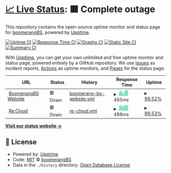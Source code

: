 # [📈 Live Status](https://boomerangBS.github.io/uptime): <!--live status--> **🟥 Complete outage**

This repository contains the open-source uptime monitor and status page for [boomerangBS](https://replit.com/@boomerangBS), powered by [Upptime](https://github.com/upptime/upptime).

[![Uptime CI](https://github.com/boomerangBS/uptime/workflows/Uptime%20CI/badge.svg)](https://github.com/boomerangBS/uptime/actions?query=workflow%3A%22Uptime+CI%22)
[![Response Time CI](https://github.com/boomerangBS/uptime/workflows/Response%20Time%20CI/badge.svg)](https://github.com/boomerangBS/uptime/actions?query=workflow%3A%22Response+Time+CI%22)
[![Graphs CI](https://github.com/boomerangBS/uptime/workflows/Graphs%20CI/badge.svg)](https://github.com/boomerangBS/uptime/actions?query=workflow%3A%22Graphs+CI%22)
[![Static Site CI](https://github.com/boomerangBS/uptime/workflows/Static%20Site%20CI/badge.svg)](https://github.com/boomerangBS/uptime/actions?query=workflow%3A%22Static+Site+CI%22)
[![Summary CI](https://github.com/boomerangBS/uptime/workflows/Summary%20CI/badge.svg)](https://github.com/boomerangBS/uptime/actions?query=workflow%3A%22Summary+CI%22)

With [Upptime](https://upptime.js.org), you can get your own unlimited and free uptime monitor and status page, powered entirely by a GitHub repository. We use [Issues](https://github.com/boomerangBS/uptime/issues) as incident reports, [Actions](https://github.com/boomerangBS/uptime/actions) as uptime monitors, and [Pages](https://boomerangBS.github.io/uptime) for the status page.

<!--start: status pages-->
<!-- This summary is generated by Upptime (https://github.com/upptime/upptime) -->
<!-- Do not edit this manually, your changes will be overwritten -->
<!-- prettier-ignore -->
| URL | Status | History | Response Time | Uptime |
| --- | ------ | ------- | ------------- | ------ |
| <img alt="" src="https://icons.duckduckgo.com/ip3/www.boomerangbs.fr.ico" height="13"> [BoomerangBS Website](https://www.boomerangbs.fr) | 🟥 Down | [boomerang-bs-website.yml](https://github.com/boomerangBS/uptime/commits/HEAD/history/boomerang-bs-website.yml) | <details><summary><img alt="Response time graph" src="./graphs/boomerang-bs-website/response-time-week.png" height="20"> 465ms</summary><br><a href="https://boomerangBS.github.io/uptime/history/boomerang-bs-website"><img alt="Response time 389" src="https://img.shields.io/endpoint?url=https%3A%2F%2Fraw.githubusercontent.com%2FboomerangBS%2Fuptime%2FHEAD%2Fapi%2Fboomerang-bs-website%2Fresponse-time.json"></a><br><a href="https://boomerangBS.github.io/uptime/history/boomerang-bs-website"><img alt="24-hour response time 625" src="https://img.shields.io/endpoint?url=https%3A%2F%2Fraw.githubusercontent.com%2FboomerangBS%2Fuptime%2FHEAD%2Fapi%2Fboomerang-bs-website%2Fresponse-time-day.json"></a><br><a href="https://boomerangBS.github.io/uptime/history/boomerang-bs-website"><img alt="7-day response time 465" src="https://img.shields.io/endpoint?url=https%3A%2F%2Fraw.githubusercontent.com%2FboomerangBS%2Fuptime%2FHEAD%2Fapi%2Fboomerang-bs-website%2Fresponse-time-week.json"></a><br><a href="https://boomerangBS.github.io/uptime/history/boomerang-bs-website"><img alt="30-day response time 389" src="https://img.shields.io/endpoint?url=https%3A%2F%2Fraw.githubusercontent.com%2FboomerangBS%2Fuptime%2FHEAD%2Fapi%2Fboomerang-bs-website%2Fresponse-time-month.json"></a><br><a href="https://boomerangBS.github.io/uptime/history/boomerang-bs-website"><img alt="1-year response time 389" src="https://img.shields.io/endpoint?url=https%3A%2F%2Fraw.githubusercontent.com%2FboomerangBS%2Fuptime%2FHEAD%2Fapi%2Fboomerang-bs-website%2Fresponse-time-year.json"></a></details> | <details><summary><a href="https://boomerangBS.github.io/uptime/history/boomerang-bs-website">99.52%</a></summary><a href="https://boomerangBS.github.io/uptime/history/boomerang-bs-website"><img alt="All-time uptime 99.76%" src="https://img.shields.io/endpoint?url=https%3A%2F%2Fraw.githubusercontent.com%2FboomerangBS%2Fuptime%2FHEAD%2Fapi%2Fboomerang-bs-website%2Fuptime.json"></a><br><a href="https://boomerangBS.github.io/uptime/history/boomerang-bs-website"><img alt="24-hour uptime 96.62%" src="https://img.shields.io/endpoint?url=https%3A%2F%2Fraw.githubusercontent.com%2FboomerangBS%2Fuptime%2FHEAD%2Fapi%2Fboomerang-bs-website%2Fuptime-day.json"></a><br><a href="https://boomerangBS.github.io/uptime/history/boomerang-bs-website"><img alt="7-day uptime 99.52%" src="https://img.shields.io/endpoint?url=https%3A%2F%2Fraw.githubusercontent.com%2FboomerangBS%2Fuptime%2FHEAD%2Fapi%2Fboomerang-bs-website%2Fuptime-week.json"></a><br><a href="https://boomerangBS.github.io/uptime/history/boomerang-bs-website"><img alt="30-day uptime 99.76%" src="https://img.shields.io/endpoint?url=https%3A%2F%2Fraw.githubusercontent.com%2FboomerangBS%2Fuptime%2FHEAD%2Fapi%2Fboomerang-bs-website%2Fuptime-month.json"></a><br><a href="https://boomerangBS.github.io/uptime/history/boomerang-bs-website"><img alt="1-year uptime 99.76%" src="https://img.shields.io/endpoint?url=https%3A%2F%2Fraw.githubusercontent.com%2FboomerangBS%2Fuptime%2FHEAD%2Fapi%2Fboomerang-bs-website%2Fuptime-year.json"></a></details>
| <img alt="" src="https://icons.duckduckgo.com/ip3/cloud.boomerangbs.fr.ico" height="13"> [Re:Cloud](https://cloud.boomerangbs.fr) | 🟥 Down | [re-cloud.yml](https://github.com/boomerangBS/uptime/commits/HEAD/history/re-cloud.yml) | <details><summary><img alt="Response time graph" src="./graphs/re-cloud/response-time-week.png" height="20"> 488ms</summary><br><a href="https://boomerangBS.github.io/uptime/history/re-cloud"><img alt="Response time 510" src="https://img.shields.io/endpoint?url=https%3A%2F%2Fraw.githubusercontent.com%2FboomerangBS%2Fuptime%2FHEAD%2Fapi%2Fre-cloud%2Fresponse-time.json"></a><br><a href="https://boomerangBS.github.io/uptime/history/re-cloud"><img alt="24-hour response time 561" src="https://img.shields.io/endpoint?url=https%3A%2F%2Fraw.githubusercontent.com%2FboomerangBS%2Fuptime%2FHEAD%2Fapi%2Fre-cloud%2Fresponse-time-day.json"></a><br><a href="https://boomerangBS.github.io/uptime/history/re-cloud"><img alt="7-day response time 488" src="https://img.shields.io/endpoint?url=https%3A%2F%2Fraw.githubusercontent.com%2FboomerangBS%2Fuptime%2FHEAD%2Fapi%2Fre-cloud%2Fresponse-time-week.json"></a><br><a href="https://boomerangBS.github.io/uptime/history/re-cloud"><img alt="30-day response time 510" src="https://img.shields.io/endpoint?url=https%3A%2F%2Fraw.githubusercontent.com%2FboomerangBS%2Fuptime%2FHEAD%2Fapi%2Fre-cloud%2Fresponse-time-month.json"></a><br><a href="https://boomerangBS.github.io/uptime/history/re-cloud"><img alt="1-year response time 510" src="https://img.shields.io/endpoint?url=https%3A%2F%2Fraw.githubusercontent.com%2FboomerangBS%2Fuptime%2FHEAD%2Fapi%2Fre-cloud%2Fresponse-time-year.json"></a></details> | <details><summary><a href="https://boomerangBS.github.io/uptime/history/re-cloud">99.53%</a></summary><a href="https://boomerangBS.github.io/uptime/history/re-cloud"><img alt="All-time uptime 99.71%" src="https://img.shields.io/endpoint?url=https%3A%2F%2Fraw.githubusercontent.com%2FboomerangBS%2Fuptime%2FHEAD%2Fapi%2Fre-cloud%2Fuptime.json"></a><br><a href="https://boomerangBS.github.io/uptime/history/re-cloud"><img alt="24-hour uptime 96.73%" src="https://img.shields.io/endpoint?url=https%3A%2F%2Fraw.githubusercontent.com%2FboomerangBS%2Fuptime%2FHEAD%2Fapi%2Fre-cloud%2Fuptime-day.json"></a><br><a href="https://boomerangBS.github.io/uptime/history/re-cloud"><img alt="7-day uptime 99.53%" src="https://img.shields.io/endpoint?url=https%3A%2F%2Fraw.githubusercontent.com%2FboomerangBS%2Fuptime%2FHEAD%2Fapi%2Fre-cloud%2Fuptime-week.json"></a><br><a href="https://boomerangBS.github.io/uptime/history/re-cloud"><img alt="30-day uptime 99.71%" src="https://img.shields.io/endpoint?url=https%3A%2F%2Fraw.githubusercontent.com%2FboomerangBS%2Fuptime%2FHEAD%2Fapi%2Fre-cloud%2Fuptime-month.json"></a><br><a href="https://boomerangBS.github.io/uptime/history/re-cloud"><img alt="1-year uptime 99.71%" src="https://img.shields.io/endpoint?url=https%3A%2F%2Fraw.githubusercontent.com%2FboomerangBS%2Fuptime%2FHEAD%2Fapi%2Fre-cloud%2Fuptime-year.json"></a></details>

<!--end: status pages-->

[**Visit our status website →**](https://boomerangBS.github.io/uptime)

## 📄 License

- Powered by: [Upptime](https://github.com/upptime/upptime)
- Code: [MIT](./LICENSE) © [boomerangBS](https://replit.com/@boomerangBS)
- Data in the `./history` directory: [Open Database License](https://opendatacommons.org/licenses/odbl/1-0/)
